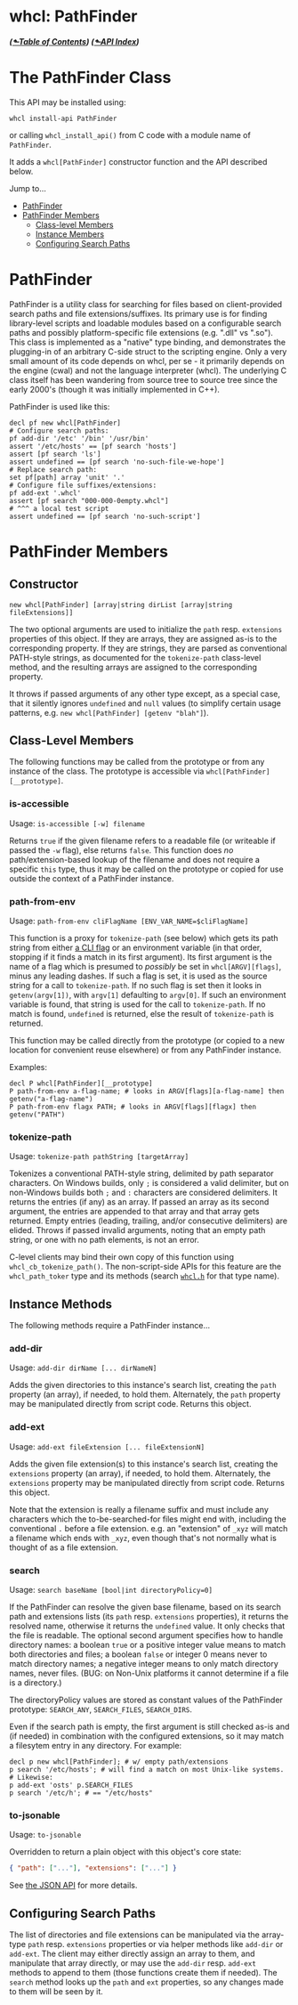 # whcl: PathFinder
##### ([&#x2b11;Table of Contents](./)) ([&#x2b11;API Index](api-index.md))
# The PathFinder Class
<style>@import url(../../doc/fossil-doc.css)</style>
<script src="../../doc/highlightjs/highlight-cwal.min.js"></script>

This API may be installed using:

`whcl install-api PathFinder`

or calling `whcl_install_api()` from C code with a module name
of `PathFinder`.

It adds a `whcl[PathFinder]` constructor function and the API
described below.

Jump to...

- [PathFinder](#type-pathfinder)
- [PathFinder Members](#type-pathfinder-members)
  - [Class-level Members](#type-pathfinder-members)
  - [Instance Members](#type-pathfinder-instance-members)
  - [Configuring Search Paths](#type-pathfinder-configure)

<a id="type-pathfinder"></a>
# PathFinder

PathFinder is a utility class for searching for files based on
client-provided search paths and file extensions/suffixes. Its primary
use is for finding library-level scripts and loadable modules based on
a configurable search paths and possibly platform-specific file
extensions (e.g. ".dll" vs ".so"). This class is implemented as a
"native" type binding, and demonstrates the plugging-in of an
arbitrary C-side struct to the scripting engine. Only a very small
amount of its code depends on whcl, per se - it primarily depends on
the engine (cwal) and not the language interpreter (whcl). The
underlying C class itself has been wandering from source tree to
source tree since the early 2000's (though it was initially
implemented in C++).

PathFinder is used like this:

```whcl
decl pf new whcl[PathFinder]
# Configure search paths:
pf add-dir '/etc' '/bin' '/usr/bin'
assert '/etc/hosts' == [pf search 'hosts']
assert [pf search 'ls']
assert undefined == [pf search 'no-such-file-we-hope']
# Replace search path:
set pf[path] array 'unit' '.'
# Configure file suffixes/extensions:
pf add-ext '.whcl'
assert [pf search "000-000-0empty.whcl"]
# ^^^ a local test script
assert undefined == [pf search 'no-such-script']
```

<a id="type-pathfinder-members"></a>
# PathFinder Members

## Constructor

```whcl
new whcl[PathFinder] [array|string dirList [array|string fileExtensions]]
```

The two optional arguments are used to initialize the `path`
resp. `extensions` properties of this object. If they are arrays, they are
assigned as-is to the corresponding property. If they are strings,
they are parsed as conventional PATH-style strings, as documented for
the `tokenize-path` class-level method, and the resulting arrays are
assigned to the corresponding property.

It throws if passed arguments of any other type except, as a special case,
that it silently ignores `undefined` and `null` values (to simplify certain
usage patterns, e.g. `new whcl[PathFinder] [getenv "blah"]`).

## Class-Level Members

The following functions may be called from the prototype or from any
instance of the class. The prototype is accessible via
`whcl[PathFinder][__prototype]`.


### is-accessible

Usage: `is-accessible [-w] filename`

Returns `true` if the given filename refers to a readable file (or
writeable if passed the `-w` flag), else returns `false`. This
function does *no* path/extension-based lookup of the filename and
does not require a specific `this` type, thus it may be called on
the prototype or copied for use outside the context of a PathFinder
instance.

### path-from-env

Usage: `path-from-env cliFlagName [ENV_VAR_NAME=$cliFlagName]`

This function is a proxy for `tokenize-path` (see below) which gets
its path string from either [a CLI flag](whclsh.md#whcl-argv) or an
environment variable (in that order, stopping if it finds a match in
its first argument). Its first argument is the name of a flag which is
presumed to _possibly_ be set in `whcl[ARGV][flags]`, minus any
leading dashes. If such a flag is set, it is used as the source string
for a call to `tokenize-path`. If no such flag is set then it looks in
`getenv(argv[1])`, with `argv[1]` defaulting to `argv[0]`.  If such an
environment variable is found, that string is used for the call to
`tokenize-path`. If no match is found, `undefined` is returned, else
the result of `tokenize-path` is returned.

This function may be called directly from the prototype (or copied to
a new location for convenient reuse elsewhere) or from any PathFinder
instance.

Examples:

```whcl
decl P whcl[PathFinder][__prototype]
P path-from-env a-flag-name; # looks in ARGV[flags][a-flag-name] then getenv("a-flag-name")
P path-from-env flagx PATH; # looks in ARGV[flags][flagx] then getenv("PATH")
```


### tokenize-path

Usage: `tokenize-path pathString [targetArray]`


Tokenizes a conventional PATH-style string, delimited by path
separator characters. On Windows builds, only `;` is considered a
valid delimiter, but on non-Windows builds both `;` and `:` characters
are considered delimiters. It returns the entries (if any) as an
array. If passed an array as its second argument, the entries are
appended to that array and that array gets returned. Empty entries
(leading, trailing, and/or consecutive delimiters) are elided. Throws
if passed invalid arguments, noting that an empty path string, or one
with no path elements, is not an error.

C-level clients may bind their own copy of this function using
`whcl_cb_tokenize_path()`. The non-script-side APIs for this
feature are the `whcl_path_toker` type and its methods (search
[`whcl.h`](/finfo/include/wh/cwal/whcl/whcl.h) for that type name).


<a id="type-pathfinder-instance-methods"></a>
## Instance Methods

The following methods require a PathFinder instance...

### add-dir

Usage: `add-dir dirName [... dirNameN]`


Adds the given directories to this instance's search list, creating
the `path` property (an array), if needed, to hold them.
Alternately, the `path` property may be manipulated directly from
script code. Returns this object.

### add-ext

Usage: `add-ext fileExtension [... fileExtensionN]`


Adds the given file extension(s) to this instance's search list,
creating the `extensions` property (an array), if needed, to hold them.
Alternately, the `extensions` property may be manipulated directly from
script code. Returns this object.

Note that the extension is really a filename suffix and must include
any characters which the to-be-searched-for files might end with,
including the conventional `.` before a file extension. e.g. an
"extension" of `_xyz` will match a filename which ends with `_xyz`, even
though that's not normally what is thought of as a file extension.


### search

Usage: `search baseName [bool|int directoryPolicy=0]`


If the PathFinder can resolve the given base filename, based on its
search path and extensions lists (its `path` resp. `extensions`
properties), it returns the resolved name, otherwise it returns the
`undefined` value. It only checks that the file is readable. The
optional second argument specifies how to handle directory names: a
boolean `true` or a positive integer value means to match both
directories and files; a boolean `false` or integer 0 means never to
match directory names; a negative integer means to only match
directory names, never files. (BUG: on Non-Unix platforms it cannot
determine if a file is a directory.)

The directoryPolicy values are stored as constant values of the
PathFinder prototype: `SEARCH_ANY`, `SEARCH_FILES`, `SEARCH_DIRS`.

Even if the search path is empty, the first argument is still checked
as-is and (if needed) in combination with the configured extensions,
so it may match a filesytem entry in any directory. For example:

```whcl
decl p new whcl[PathFinder]; # w/ empty path/extensions
p search '/etc/hosts'; # will find a match on most Unix-like systems.
# Likewise:
p add-ext 'osts' p.SEARCH_FILES
p search '/etc/h'; # == "/etc/hosts"
```

### to-jsonable

Usage: `to-jsonable`

Overridden to return a plain object with this object's core state:

```json
{ "path": ["..."], "extensions": ["..."] }
```

See [the JSON API](api-json.md#json-to-jsonable) for more details.


<a id="type-pathfinder-configure"></a>
## Configuring Search Paths

The list of directories and file extensions can be manipulated via the
array-type `path` resp. `extensions` properties or via helper methods like
`add-dir` or `add-ext`. The client may either directly assign an array
to them, and manipulate that array directly, or may use the `add-dir`
resp.  `add-ext` methods to append to them (those functions create
them if needed). The `search` method looks up the `path` and `ext`
properties, so any changes made to them will be seen by it.


